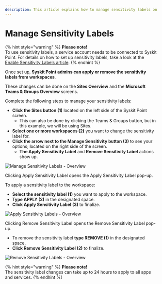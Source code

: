 ```yaml
---
description: This article explains how to manage sensitivity labels on your workspaces within Syskit Point.
---
```


# Manage Sensitivity Labels

{% hint style="warning" %}
**Please note!**  
To use sensitivity labels, a service account needs to be connected to Syskit Point. For details on how to set up sensitivity labels, take a look at the [Enable Sensitivity Labels article](provisioning/enable-sensitivity-labels.md). 
{% endhint %}

Once set up, **Syskit Point admins can apply or remove the sensitivity labels from workspaces**. 

These changes can be done on the **Sites Overview** and the **Microsoft Teams & Groups Overview** screens.

Complete the following steps to manage your sensitivity labels:
 
* **Click the Sites button (1)** located on the left side of the Syskit Point screen.
   * This can also be done by clicking the Teams & Groups button, but in this example, we will be using Sites.
* **Select one or more workspaces (2)** you want to change the sensitivity label for. 
* **Click the arrow next to the Manage Sensitivity button (3)** to see your options; located on the right side of the screen.
  * **The Apply Sensitivity Label** and **Remove Sensitivity Label** actions show up.

![Manage Sensitivity Labels - Overview](../../.gitbook/assets/manage-sensitivity-labels-manage-screen.png)

Clicking Apply Sensitivity Label opens the Apply Sensitivity Label pop-up.

To apply a sensitivity label to the workspace:
  * **Select the sensitivity label (1)** you want to apply to the workspace.
  * **Type APPLY (2)** in the designated space.
  * **Click Apply Sensitivity Label (3)** to finalize.

![Apply Sensitivity Labels - Overview](../../.gitbook/assets/manage-sensitivity-labels-apply-label.png)

Clicking Remove Sensitivity Label opens the Remove Sensitivity Label pop-up.
  * To remove the sensitivity label **type REMOVE (1)** in the designated space.
  * **Click Remove Sensitivity Label (2)** to finalize.

![Remove Sensitivity Labels - Overview](../../.gitbook/assets/manage-sensitivity-labels-remove-label.png)

{% hint style="warning" %}
**Please note!**  
The sensitivity label changes can take up to 24 hours to apply to all apps and services. 
{% endhint %}
